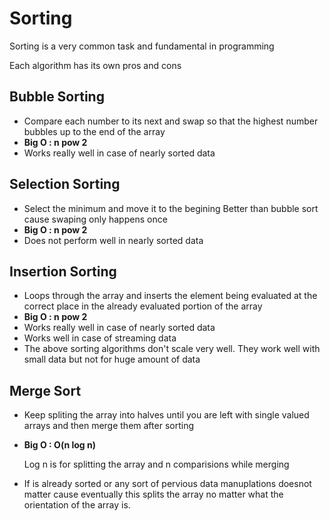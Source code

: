 # Sorting
Sorting is a very common task and fundamental in programming 

Each algorithm has its own pros and cons


## Bubble Sorting
+ Compare each number to its next and swap so that the highest number bubbles up to the end of the array
+ **Big O : n pow 2**
+ Works really well in case of nearly sorted data 

## Selection Sorting
+ Select the minimum and move it to the begining
Better than bubble sort cause swaping only happens once
+ **Big O : n pow 2**
+ Does not perform well in nearly sorted data 


## Insertion Sorting    
+ Loops through the array and inserts the element  being evaluated at the correct place in the already evaluated portion of the array
+ **Big O : n pow 2**
+ Works really well in case of nearly sorted data 
+ Works well in case of streaming data 
+ The above sorting algorithms don't scale very well. They work well with small data but not for huge amount of data


##  Merge Sort 
+ Keep spliting the array into halves until you are left with single valued arrays and then merge them after sorting
+ **Big O : O(n log n)**
    
    Log n is for splitting the array and n comparisions while merging
+ If is already sorted or any sort of pervious data manuplations doesnot matter cause eventually this splits the array no matter what the orientation of the array is.


